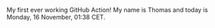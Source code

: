 My first ever working GitHub Action!
My name is Thomas and today is Monday, 16 November, 01:38 CET. 
